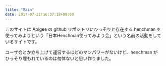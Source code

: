 ```yaml
---
title: "Main"
date: 2017-07-21T16:37:18+09:00
---
```


このサイトは Apigee の github リポジトリにひっそりと存在する henchman を使ってみようという「日本Henchman使ってみよう会」という名前の活動をしているサイトです。

ユーザ会とか立ち上げて運営するほどのマンパワーがないけど、henchman がひっそり埋もれているのは勿体ないと思い作りました。


